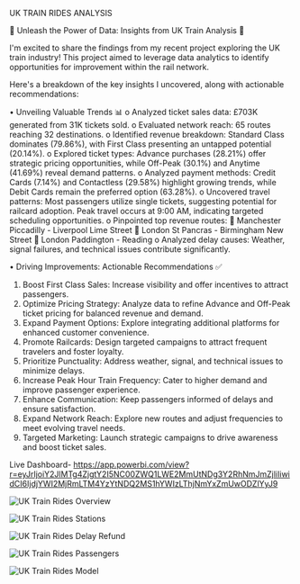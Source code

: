 UK TRAIN RIDES ANALYSIS

🚆 Unleash the Power of Data: Insights from UK Train Analysis 🚆

I'm excited to share the findings from my recent project exploring the UK train industry! This project aimed to leverage data analytics to identify opportunities for improvement within the rail network.

Here's a breakdown of the key insights I uncovered, along with actionable recommendations:

•	Unveiling Valuable Trends  📊
o	Analyzed ticket sales data: £703K generated from 31K tickets sold.
o	Evaluated network reach: 65 routes reaching 32 destinations.
o	Identified revenue breakdown: Standard Class dominates (79.86%), with First Class presenting an untapped potential (20.14%).
o	Explored ticket types: Advance purchases (28.21%) offer strategic pricing opportunities, while Off-Peak (30.1%) and Anytime (41.69%) reveal demand patterns.
o	Analyzed payment methods: Credit Cards (7.14%) and Contactless (29.58%) highlight growing trends, while Debit Cards remain the preferred option (63.28%).
o	Uncovered travel patterns: Most passengers utilize single tickets, suggesting potential for railcard adoption. Peak travel occurs at 9:00 AM, indicating targeted scheduling opportunities.
o	Pinpointed top revenue routes:
	Manchester Piccadilly - Liverpool Lime Street
	London St Pancras - Birmingham New Street
	London Paddington - Reading
o	Analyzed delay causes: Weather, signal failures, and technical issues contribute significantly.

•	Driving Improvements: Actionable Recommendations ✅
1.	Boost First Class Sales: Increase visibility and offer incentives to attract passengers.
2.	Optimize Pricing Strategy: Analyze data to refine Advance and Off-Peak ticket pricing for balanced revenue and demand.
3.	Expand Payment Options: Explore integrating additional platforms for enhanced customer convenience.
4.	Promote Railcards: Design targeted campaigns to attract frequent travelers and foster loyalty.
5.	Prioritize Punctuality: Address weather, signal, and technical issues to minimize delays.
6.	Increase Peak Hour Train Frequency: Cater to higher demand and improve passenger experience.
7.	Enhance Communication: Keep passengers informed of delays and ensure satisfaction.
8.	Expand Network Reach: Explore new routes and adjust frequencies to meet evolving travel needs.
9.	Targeted Marketing: Launch strategic campaigns to drive awareness and boost ticket sales.
    


Live Dashboard- https://app.powerbi.com/view?r=eyJrIjoiY2JlMTg4ZjgtY2I5NC00ZWQ1LWE2MmUtNDg3Y2RhNmJmZjliIiwidCI6IjdjYWI2MjRmLTM4YzYtNDQ2MS1hYWIzLThjNmYxZmUwODZlYyJ9

![UK Train Rides Overview](https://github.com/pawansukheja/UK-Train-Rides-PowerBI/assets/163865690/f934de9c-dc80-464f-bfc0-31bdbf317c33)

![UK Train Rides Stations](https://github.com/pawansukheja/UK-Train-Rides-PowerBI/assets/163865690/14337824-56a6-4ebe-b6ec-65553dcf38e5)

![UK Train Rides Delay   Refund](https://github.com/pawansukheja/UK-Train-Rides-PowerBI/assets/163865690/02371f30-5901-44e8-8993-9fe81ee41415)

![UK Train Rides Passengers](https://github.com/pawansukheja/UK-Train-Rides-PowerBI/assets/163865690/2fb43621-064d-46e4-a543-eee8afb248a3)

![UK Train Rides Model](https://github.com/pawansukheja/UK-Train-Rides-PowerBI/assets/163865690/801c71c1-5fa0-425b-be7d-fdc08a8c703a)

